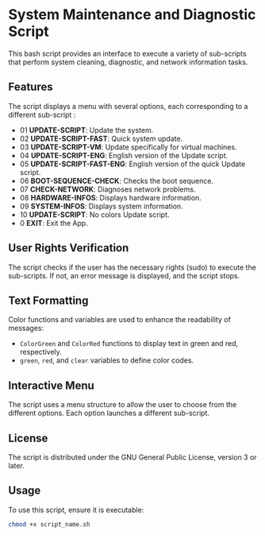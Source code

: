 # System Maintenance and Diagnostic Script

This bash script provides an interface to execute a variety of sub-scripts that perform system cleaning, diagnostic, and network information tasks.

## Features

The script displays a menu with several options, each corresponding to a different sub-script :

  + 01 **UPDATE-SCRIPT**: Update the system.
  + 02 **UPDATE-SCRIPT-FAST**: Quick system update.
  + 03 **UPDATE-SCRIPT-VM**: Update specifically for virtual machines.
  + 04 **UPDATE-SCRIPT-ENG**: English version of the Update script.
  + 05 **UPDATE-SCRIPT-FAST-ENG**: English version of the quick Update script.
  + 06 **BOOT-SEQUENCE-CHECK**: Checks the boot sequence.
  + 07 **CHECK-NETWORK**: Diagnoses network problems.
  + 08 **HARDWARE-INFOS**: Displays hardware information.
  + 09 **SYSTEM-INFOS**: Displays system information.
  + 10 **UPDATE-SCRIPT**: No colors Update script.
  +  0 **EXIT**: Exit the App.

## User Rights Verification

The script checks if the user has the necessary rights (sudo) to execute the sub-scripts. If not, an error message is displayed, and the script stops.

## Text Formatting

Color functions and variables are used to enhance the readability of messages:

- `ColorGreen` and `ColorRed` functions to display text in green and red, respectively.
- `green`, `red`, and `clear` variables to define color codes.

## Interactive Menu

The script uses a menu structure to allow the user to choose from the different options. Each option launches a different sub-script.

## License

The script is distributed under the GNU General Public License, version 3 or later.

## Usage

To use this script, ensure it is executable:

```bash
chmod +x script_name.sh
